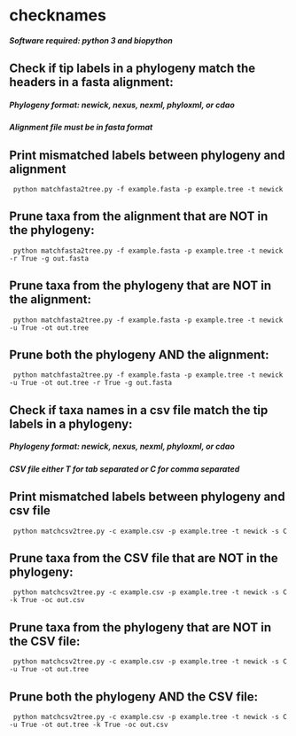 # checknames
##### Software required: python 3 and biopython

## Check if tip labels in a phylogeny match the headers in a fasta alignment:
##### Phylogeny format: newick, nexus, nexml, phyloxml, or cdao
##### Alignment file must be in fasta format

## Print mismatched labels between phylogeny and alignment

<pre><code> python matchfasta2tree.py -f example.fasta -p example.tree -t newick </code></pre>

## Prune taxa from the alignment that are **NOT** in the phylogeny:

<pre><code> python matchfasta2tree.py -f example.fasta -p example.tree -t newick -r True -g out.fasta  </code></pre>

## Prune taxa from the phylogeny that are **NOT** in the alignment:
<pre><code> python matchfasta2tree.py -f example.fasta -p example.tree -t newick -u True -ot out.tree  </code></pre>

## Prune both the phylogeny **AND** the alignment:

<pre><code> python matchfasta2tree.py -f example.fasta -p example.tree -t newick -u True -ot out.tree -r True -g out.fasta  </code></pre>

## Check if taxa names in a csv file match the tip labels in a phylogeny:
##### Phylogeny format: newick, nexus, nexml, phyloxml, or cdao
##### CSV file either T for tab separated or C for comma separated 

## Print mismatched labels between phylogeny and csv file
<pre><code> python matchcsv2tree.py -c example.csv -p example.tree -t newick -s C </code></pre> 

## Prune taxa from the CSV file that are **NOT** in the phylogeny:

<pre><code> python matchcsv2tree.py -c example.csv -p example.tree -t newick -s C -k True -oc out.csv </code></pre> 

## Prune taxa from the phylogeny that are **NOT** in the CSV file:

<pre><code> python matchcsv2tree.py -c example.csv -p example.tree -t newick -s C -u True -ot out.tree </code></pre> 

## Prune both the phylogeny **AND** the CSV file:

<pre><code> python matchcsv2tree.py -c example.csv -p example.tree -t newick -s C -u True -ot out.tree -k True -oc out.csv </code></pre> 


